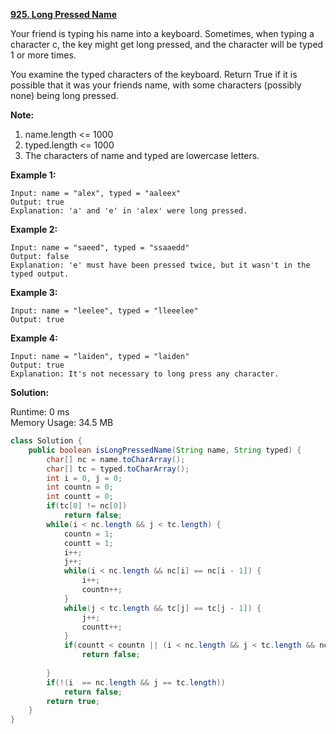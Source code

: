 **[925. Long Pressed Name](https://leetcode.com/problems/long-pressed-name/)**

Your friend is typing his name into a keyboard.  Sometimes, when typing a character c, the key might get long pressed, and the character will be typed 1 or more times.

You examine the typed characters of the keyboard.  Return True if it is possible that it was your friends name, with some characters (possibly none) being long pressed.

**Note:**

1. name.length <= 1000
2. typed.length <= 1000
3. The characters of name and typed are lowercase letters.

**Example 1:**

```
Input: name = "alex", typed = "aaleex"
Output: true
Explanation: 'a' and 'e' in 'alex' were long pressed.
```

**Example 2:**

```
Input: name = "saeed", typed = "ssaaedd"
Output: false
Explanation: 'e' must have been pressed twice, but it wasn't in the typed output.
```

**Example 3:**

```
Input: name = "leelee", typed = "lleeelee"
Output: true
```

**Example 4:**

```
Input: name = "laiden", typed = "laiden"
Output: true
Explanation: It's not necessary to long press any character.
```

**Solution:**

Runtime: 0 ms<br/>
Memory Usage: 34.5 MB

```java
class Solution {
    public boolean isLongPressedName(String name, String typed) {
        char[] nc = name.toCharArray();
        char[] tc = typed.toCharArray();
        int i = 0, j = 0;
        int countn = 0;
        int countt = 0;
        if(tc[0] != nc[0])
            return false;
        while(i < nc.length && j < tc.length) {
            countn = 1;
            countt = 1;
            i++;
            j++;
            while(i < nc.length && nc[i] == nc[i - 1]) {
                i++;
                countn++;
            }
            while(j < tc.length && tc[j] == tc[j - 1]) {
                j++;
                countt++;
            }
            if(countt < countn || (i < nc.length && j < tc.length && nc[i] != tc[j]))
                return false;            
            
        }
        if(!(i  == nc.length && j == tc.length))
            return false;
        return true;
    }
}
```